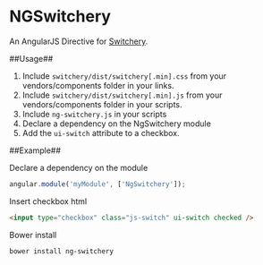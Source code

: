 NGSwitchery
===========

An AngularJS Directive for [Switchery](http://abpetkov.github.io/switchery/).

##Usage##

1. Include `switchery/dist/switchery[.min].css` from your vendors/components folder in your links.
2. Include `switchery/dist/switchery[.min].js` from your vendors/components folder in your scripts.
3. Include `ng-switchery.js` in your scripts
4. Declare a dependency on the NgSwitchery module
5. Add the `ui-switch` attribute to a checkbox.

##Example##

Declare a dependency on the module
```javascript
angular.module('myModule', ['NgSwitchery']);
```

Insert checkbox html
```html
<input type="checkbox" class="js-switch" ui-switch checked />
```


Bower install
```
bower install ng-switchery
```
